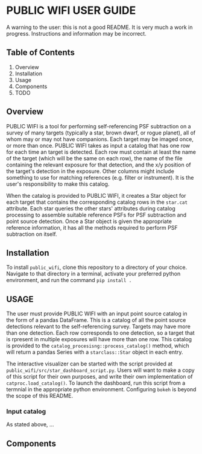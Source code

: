 PUBLIC WIFI USER GUIDE
======================

A warning to the user: this is not a good README. It is very much a work in
progress. Instructions and information may be incorrect.


Table of Contents
-----------------
1. Overview
1. Installation
1. Usage
1. Components
1. TODO



Overview
--------

PUBLIC WIFI is a tool for performing self-referencing PSF subtraction on a
survey of many targets (typically a star, brown dwarf, or rogue planet), all of
whom may or may not have companions. Each target may be imaged once, or more
than once. PUBLIC WIFI takes as input a catalog that has one row for each time
an target is detected. Each row must contain at least the name of the target
(which will be the same on each row), the name of the file containing the
relevant exposure for that detection, and the x/y position of the target's
detection in the exposure. Other columns might include something to use for
matching references (e.g. filter or instrument). It is the user's responsibility
to make this catalog.

When the catalog is provided to PUBLIC WIFI, it creates a Star object for each
target that contains the corresponding catalog rows in the `star.cat` attribute.
Each star queries the other stars' attributes during catalog processing to
assemble suitable reference PSFs for PSF subtraction and point source detection.
Once a Star object is given the appropriate reference information, it has all
the methods required to perform PSF subtraction on itself.

Installation
------------

To install `public_wifi`, clone this repository to a directory of your choice.
Navigate to that directory in a terminal, activate your preferred python
environment, and run the command `pip install .`

USAGE
-----

The user must provide PUBLIC WIFI with an input point source catalog in the form
of a pandas DataFrame. This is a catalog of all the point source detections
relevant to the self-referencing survey. Targets may have more than one
detection. Each row corresponds to one detection, so a target that is rpresent
in multiple exposures will have more than one row. This catalog is provided to
the `catalog_procesisng::process_catalog()` method, which will return a pandas
Series with a `starclass::Star` object in each entry.

The interactive visualizer can be started with the script provided at
`public_wifi/src/star_dashboard_script.py`. Users will want to make a copy of
this script for their own purposes, and write their own implementation of
`catproc.load_catalog()`. To launch the dashboard, run this script from a
termnial in the appropriate python environment. Configuring `bokeh` is beyond
the scope of this README.
 
### Input catalog ###

As stated above, ...

Components
----------



